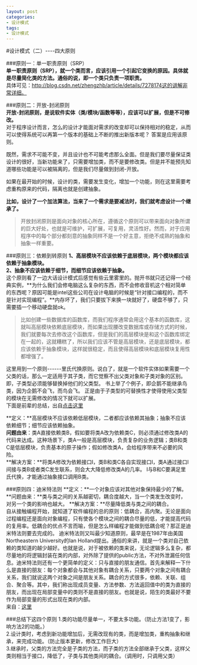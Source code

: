 ```yaml
---
layout: post
categories:
- 设计模式
tags:
- 设计模式
---
```


#设计模式（二）----四大原则



###原则一：单一职责原则（SRP）  
**单一职责原则（SRP），就一个类而言，应该引用一个引起它变换的原因。具体就是尽量简化类的方法。通俗的说，即一个类只负责一项职责。**  
具体可见：http://blog.csdn.net/zhengzhb/article/details/7278174这的讲解非常详细。

###原则二：开放-封闭原则  
**开放-封闭原则，是说软件实体（类/模块/函数等等），应该可以扩展，但是不可修改。**  
         对于程序设计而言，怎么的设计才能面对需求的改变却可以保持相对的稳定，从而可以使得系统可以再第一个版本的基础上不断的推出新版本呢？
答案是应用该原则。

 既然，需求不可能不变，并且设计也不可能考虑那么全面。但是我们要尽量保证类设计的很好，当新功能来了，只需要增加类，而不是要修改类。但是并不能预先知道哪些功能是可以被隔离的，但是我们尽量做到封闭-开放。

如果在最开始的时候，设计的类，需要发生变化，增加一个功能，则在这里需要考虑重构原来的代码，隔离也就是创建抽象。

**比如，设计了一个加法算法，当来了一个需求是要减法时，我们就考虑设计一个继承了。**

>开放封闭原则是面向对象的核心所在，遵循这个原则可以带来面向对象所谓的巨大好处，也就是可维护，可扩展，可复用，灵活性好。然而，对于应用程序中的每个部分都刻意的抽象同样不是一个好主意，拒绝不成熟的抽象和抽象一样重要。

###原则三：依赖到转原则
**1、高层模块不应该依赖于底层模块，两个模块都应该依赖于抽象模块。  
2、抽象不应该依赖于细节，而细节应该依赖于抽象。**  
   这个原则看了一边大话设计模式后感觉有些云里雾里的。抛开书就只还记得一个经典实例，**为什么我们会修电脑这么复杂的东西，而不会修收音机这个相对简单的东西呢？原因可能是intel这些公司在设计电脑的时候是“针对接口编程的，而不是针对实现编程”。**内存坏了，我们只要拔下来换一块就好了，硬盘不够了，只需要插一个移动硬盘就ok。   

>比如创建一些数据库的函数库，而我们程序通常会用这个基本的函数库，这就叫高层模块依赖底层模块，而如果出现腰改变数据库或存储方式的时候，我们就要每次去修改这个函数库，但是我们的高层模块是和这个函数库绑定在一起的，这就糟糕了，所以我们应该不管是高层模块，还是底层模块，都应该依赖于抽象模块，这样就很稳定，而且使得高层模块和底层模块复用性都增强了。


  这里用到一个原则------里氏代换原则。说白了，就是一个软件实体如果需要一个父类的话，那么一定适用于其子类，而它觉察不出父类对象和子类对象的区别。    即，子类型必须能够替换掉他们的父类型。
     书上举了个例子，即企鹅不能继承鸟类，因为企鹅不会飞，而鸟会飞。
     正是由于子类型的可替换性才使得使用父类型的模块在无需修改的情况下就可以扩展。  
下面是前辈的总结，出自[点击这里][1]

**定义：**高层模块不应该依赖低层模块，二者都应该依赖其抽象；抽象不应该依赖细节；细节应该依赖抽象。  
**问题由来**：类A直接依赖类B，假如要将类A改为依赖类C，则必须通过修改类A的代码来达成。这种场景下，类A一般是高层模块，负责复杂的业务逻辑；类B和类C是低层模块，负责基本的原子操作；假如修改类A，会给程序带来不必要的风险。  
**解决方案：**将类A修改为依赖接口I，类B和类C各自实现接口I，类A通过接口I间接与类B或者类C发生联系，则会大大降低修改类A的几率。
I与B和C要满足里氏代换，才能通过抽象接口调用B类。

###原则四：迪米特法则
**定义：**一个对象应该对其他对象保持最少的了解。  
**问题由来：**类与类之间的关系越密切，耦合度越大，当一个类发生改变时，对另一个类的影响也越大。
**解决方案：**尽量降低类与类之间的耦合。  
         自从接触编程开始，就知道了软件编程的总的原则：低耦合，高内聚。无论是面向过程编程还是面向对象编程，只有使各个模块之间的耦合尽量的低，才能提高代码的复用率。低耦合的优点不言而喻，但是怎么样编程才能做到低耦合呢？那正是迪米特法则要去完成的。
         迪米特法则又叫最少知道原则，最早是在1987年由美国Northeastern University的Ian Holland提出。通俗的来讲，就是一个类对自己依赖的类知道的越少越好。也就是说，对于被依赖的类来说，无论逻辑多么复杂，都尽量地的将逻辑封装在类的内部，对外除了提供的public方法，不对外泄漏任何信息。迪米特法则还有一个更简单的定义：只与直接的朋友通信。首先来解释一下什么是直接的朋友：每个对象都会与其他对象有耦合关系，只要两个对象之间有耦合关系，我们就说这两个对象之间是朋友关系。耦合的方式很多，依赖、关联、组合、聚合等。其中，我们称出现成员变量、方法参数、方法返回值中的类为直接的朋友，而出现在局部变量中的类则不是直接的朋友。也就是说，陌生的类最好不要作为局部变量的形式出现在类的内部。  
来自：[这里][2]

###总结下这四个原则
  1.类的功能尽量单一，不要太多功能。（防止方法1变了，影响方法2的功能。）  
  2.设计类时，考虑到新功能增加后，无需改现有的类，而是增加类，重构抽象和继承，来完成功能。（防止版本更新，修改工作巨大）  
  3.继承时，父类的方法完全是子类的方法，而子类的方法全部继承于父类，这样父类则相当于接口，降低了，子类与其他类间的耦合。（调用时，只调用父类）


  [1]: http://blog.csdn.net/zhengzhb/article/details/7289269
  [2]: http://blog.csdn.net/zhengzhb/article/details/7296930

